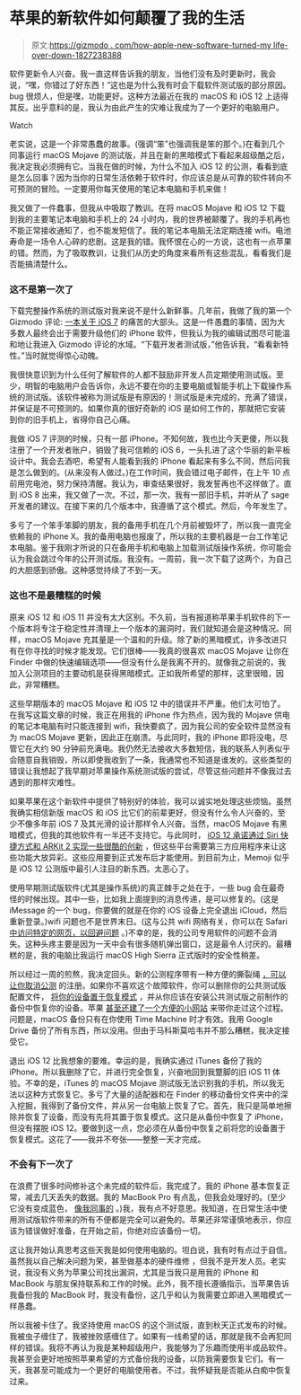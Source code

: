 # 苹果的新软件如何颠覆了我的生活

> 原文:[https://gizmodo . com/how-apple-new-software-turned-my life-over-down-1827238388](https://gizmodo.com/how-apples-new-software-turned-my-life-upside-down-1827238388)

软件更新令人兴奋。我一直这样告诉我的朋友，当他们没有及时更新时，我会说，“嘿，你错过了好东西！”这也是为什么我有时会下载软件测试版的部分原因。bug 很烦人，但是嘿，功能更好。这种方法最近在我的 macOS 和 iOS 12 上适得其反。出乎意料的是，我认为由此产生的灾难让我成为了一个更好的电脑用户。

Watch

老实说，这是一个非常愚蠢的故事。(强调“笨”也强调我是笨的那个。)在看到几个同事运行 macOS Mojave 的测试版，并且在新的黑暗模式下看起来超级酷之后，我决定我必须拥有它。当我在做的时候，为什么不加入 iOS 12 的公测，看看到底是怎么回事？因为当你的日常生活依赖于软件时，你应该总是从可靠的软件转向不可预测的冒险。一定要用你每天使用的笔记本电脑和手机来做！

我又做了一件蠢事，但我从中吸取了教训。在将 macOS Mojave 和 iOS 12 下载到我的主要笔记本电脑和手机上的 24 小时内，我的世界被颠覆了。我的手机再也不能正常接收通知了，也不能发短信了。我的笔记本电脑无法定期连接 wifi。电池寿命是一场令人心碎的悲剧。这是我的错。我怀恨在心的一方说，这也有一点苹果的错。然而，为了吸取教训，让我们从历史的角度来看所有这些混乱，看看我们是否能搞清楚什么。

### 这不是第一次了

下载完整操作系统的测试版对我来说不是什么新鲜事。几年前，我做了我的第一个 Gizmodo 评论: [一本关于 iOS 7](https://gizmodo.com/ios-7-review-pretty-is-as-pretty-does-1327221981#_ga=2.68818134.635164632.1530533677-1409107817.1528475388) 的痛苦的大部头。这是一件愚蠢的事情，因为大多数人最终会出于需要升级他们的 iPhone 软件，但我认为我的编辑试图尽可能温和地让我进入 Gizmodo 评论的水域。“下载开发者测试版，”他告诉我，“看看新特性。”当时就觉得惊心动魄。

我很快意识到为什么任何了解软件的人都不鼓励非开发人员定期使用测试版。至少，明智的电脑用户会告诉你，永远不要在你的主要电脑或智能手机上下载操作系统的测试版。该软件被称为测试版是有原因的！测试版是未完成的，充满了错误，并保证是不可预测的。如果你真的很好奇新的 iOS 是如何工作的，那就把它安装到你的旧手机上，省得你自己心痛。

我做 iOS 7 评测的时候，只有一部 iPhone。不知何故，我也比今天更傻，所以我注册了一个开发者账户，销毁了我可信赖的 iOS 6，一头扎进了这个华丽的新平板设计中。我会去酒吧，希望有人能看到我的 iPhone 看起来有多么不同，然后问我是怎么做到的。(从来没有人做过。)在工作时间，我会错过电子邮件，在上午 10 点前用完电池，努力保持清醒。我认为，审查结果很好，我发誓再也不这样做了。直到 iOS 8 出来，我又做了一次。不过，那一次，我有一部旧手机，并听从了 sage 开发者的建议。在接下来的几个版本中，我遵循了这个模式。然后，今年发生了。

多亏了一个笨手笨脚的朋友，我的备用手机在几个月前被毁坏了，所以我一直完全依赖我的 iPhone X。我的备用电脑也报废了，所以我的主要机器是一台工作笔记本电脑。鉴于我刚才所说的只在备用手机和电脑上加载测试版操作系统，你可能会认为我会跳过今年的公开测试版。我没有。一周前，我一次下载了这两个，为自己的大胆感到骄傲。这种感觉持续了不到一天。

### 这也不是最糟糕的时候

原来 iOS 12 和 iOS 11 并没有太大区别。不久前，当有报道称苹果手机软件的下一个版本将专注于稳定性并清理上一个版本的漏洞时，我们就知道会是这种情况。同样，macOS Mojave 充其量是一个温和的升级。除了新的黑暗模式，许多改进只有在你寻找的时候才能发现。它们很棒——我真的很喜欢 macOS Mojave 让你在 Finder 中做的快速编辑选项——但没有什么是我离不开的。就像我之前说的，我加入公测项目的主要动机是获得黑暗模式。正如我所希望的那样，这里很暗，因此，非常糟糕。

这些早期版本的 macOS Mojave 和 iOS 12 中的错误并不严重。他们太可怕了。在我写这篇文章的时候，我正在用我的 iPhone 作为热点，因为我的 Mojave 供电的笔记本电脑有时只能连接到 wifi，我快要疯了，因为我公司的安全软件显然没有为 macOS Mojave 更新，因此正在崩溃。与此同时，我的 iPhone 即将没电，尽管它在大约 90 分钟前充满电。我仍然无法接收大多数短信，我的联系人列表似乎会随意自我销毁，所以即使我收到了一条，我通常也不知道是谁发的。这些类型的错误让我想起了我早期对苹果操作系统测试版的尝试，尽管这些问题并不像我过去遇到的那样灾难性。

如果苹果在这个新软件中提供了特别好的体验，我可以诚实地处理这些烦恼。虽然我确实相信新版 macOS 和 iOS 比它们的前辈更好，但没有什么令人兴奋的，至少不像多年前 iOS 7 及其光滑的设计那样令人兴奋。当然，macOS Mojave 有黑暗模式，但我的其他软件有一半还不支持它。与此同时， [iOS 12 承诺通过 Siri 快捷方式和 ARKit 2 实现一些很酷的创新](https://fieldguide.gizmodo.com/13-useful-new-features-hidden-in-the-ios-12-beta-1826563351) ，但这些平台需要第三方应用程序来让这些功能大放异彩。这些应用要到正式发布后才能使用。到目前为止，Memoji 似乎是 iOS 12 公测版中最引人注目的新东西。太恶心了。

使用早期测试版软件(尤其是操作系统)的真正棘手之处在于，一些 bug 会在最奇怪的时候出现。其中一些，比如我上面提到的消息传递，是可以修复的。(这是 iMessage 的一个 bug，你要做的就是在你的 iOS 设备上完全退出 iCloud，然后重新登录。)wifi 问题也不是世界末日。(这与公共 wifi 网络有关，你可以在 Safari [中访问特定的网页，以回避问题](https://apple.stackexchange.com/questions/329163/macos-10-14-mojave-public-beta-public-wi-fi-problem) 。)不幸的是，我的公司专用软件的问题不会消失。这种头疼主要是因为一天中会有很多随机弹出窗口，这是最令人讨厌的。最糟糕的是，我的电脑比我运行 macOS High Sierra 正式版时的安全性稍差。

所以经过一周的煎熬，我决定回头。新的公测程序带有一种方便的撕裂绳 [，可以让你取消公测](https://www.macworld.co.uk/how-to/iosapps/downgrade-ios-12-beta-3522302/) 的注册。如果你不喜欢这个故障软件，你可以删除你的公共测试版配置文件， [将你的设备置于恢复模式](https://www.imore.com/how-to-iphone-ipad-recovery-mode) ，并从你应该在安装公共测试版之前制作的备份中恢复你的设备。苹果 [甚至还建了一个方便的小网站](https://beta.apple.com/sp/betaprogram/unenroll) 来带你走过这个过程。问题是，macOS 备份只有在你使用 Time Machine 时才有效。我用 Google Drive 备份了所有东西，所以没用。但由于马科斯莫哈韦并不那么糟糕，我决定接受它。

退出 iOS 12 比我想象的要难。幸运的是，我确实通过 iTunes 备份了我的 iPhone。所以我删除了它，并进行完全恢复，兴奋地回到我蹩脚的旧 iOS 11 体验。不幸的是，iTunes 的 macOS Mojave 测试版无法识别我的手机，所以我无法以这种方式恢复它。多亏了大量的适配器和在 Finder 的移动备份文件夹中的深入挖掘，我得到了备份文件，并从另一台电脑上恢复了它。首先，我只是简单地擦除并恢复了设备，而没有先将其置于恢复模式。这只是从备份中恢复了 iPhone，但没有摆脱 iOS 12。要做到这一点，您必须在从备份中恢复之前将您的设备置于恢复模式。这花了——我并不夸张——整整一天才完成。

### 不会有下一次了

在浪费了很多时间修补这个未完成的软件后，我完成了。我的 iPhone 基本恢复正常，减去几天丢失的数据。我的 MacBook Pro 有点乱，但我会处理好的。(至少它没有变成蓝色， [像我同事的](https://twitter.com/HarrisonWeber/status/1011738709409091586) 。)我，我有点不好意思。我知道，在日常生活中使用测试版软件带来的所有不便都是完全可以避免的。苹果还非常谨慎地表示，你应该为错误做好准备，在开始之前，你绝对应该备份一切。

这让我开始认真思考这些天我是如何使用电脑的。坦白说，我有时有点过于自信。虽然我以自己解决问题为荣，甚至做基本的硬件维修 ，但我不是开发人员。老实说，我没有义务为苹果公司找出漏洞，尤其是当我只是用我的 iPhone 和 MacBook 与朋友保持联系和工作的时候。此外，我不擅长遵循指示。当苹果告诉我备份我的 MacBook 时，我没有备份，这几乎和认为我需要立即进入黑暗模式一样愚蠢。

所以我被卡住了。我坚持使用 macOS 的这个测试版，直到秋天正式发布的时候。我被虫子缠住了，我被挫败感缠住了。如果有一线希望的话，那就是我不会再犯同样的错误。我将不再认为我是某种超级用户，我能够为了乐趣而使用半成品软件。我甚至会更好地按照苹果希望的方式备份我的设备，以防我需要恢复它们。有一天，我甚至可能成为一个更好的电脑使用者。不过，我怀疑我是否能从白痴中恢复过来。